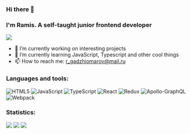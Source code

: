 ### Hi there 👋

### I'm Ramis. A self-taught junior frontend developer

![](https://komarev.com/ghpvc/?username=rgdzv&color=red&style=plastic)

- 🔭 I’m currently working on interesting projects
- 🌱 I’m currently learning JavaScript, Typescript and other cool things
- 📫 How to reach me: r_gadzhiomarov@mail.ru

### Languages and tools:
![HTML5](https://img.shields.io/badge/html5-%23E34F26.svg?style=for-the-badge&logo=html5&logoColor=white)
![JavaScript](https://img.shields.io/badge/javascript-%23323330.svg?style=for-the-badge&logo=javascript&logoColor=%23F7DF1E) 
![TypeScript](https://img.shields.io/badge/typescript-%23007ACC.svg?style=for-the-badge&logo=typescript&logoColor=white)
![React](https://img.shields.io/badge/react-%2320232a.svg?style=for-the-badge&logo=react&logoColor=%2361DAFB)
![Redux](https://img.shields.io/badge/redux-%23593d88.svg?style=for-the-badge&logo=redux&logoColor=white)
![Apollo-GraphQL](https://img.shields.io/badge/-ApolloGraphQL-311C87?style=for-the-badge&logo=apollo-graphql)
![Webpack](https://img.shields.io/badge/webpack-%238DD6F9.svg?style=for-the-badge&logo=webpack&logoColor=black)

### Statistics:

![](https://github-profile-summary-cards.vercel.app/api/cards/profile-details?username=rgdzv&theme=monokai)
![](http://github-profile-summary-cards.vercel.app/api/cards/repos-per-language?username=rgdzv&theme=monokai)
![](http://github-profile-summary-cards.vercel.app/api/cards/stats?username=rgdzv&theme=monokai)
